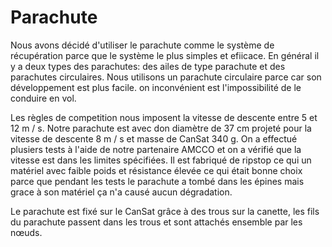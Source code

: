 ﻿# Parachute

Nous avons décidé d'utiliser le parachute comme le système de récupération parce que le système le plus simples et efiicace. En général il y a deux types des parachutes: des ailes de type parachute et des parachutes circulaires. Nous utilisons un parachute circulaire parce car son développement est plus facile. on inconvénient est l'impossibilité de le conduire en vol.

Les règles de competition nous imposent la vitesse de descente entre 5 et 12 m / s. Notre parachute est avec don diamètre de 37 cm projeté pour la vitesse de descente 8 m / s et masse de CanSat 340 g. On a effectué plusiers tests à l'aide de notre partenaire AMCCO et on a vérifié que la vitesse est dans les limites spécifiées. Il est fabriqué de ripstop ce qui un matériel avec faible poids et résistance élevée ce qui était bonne choix parce que pendant les tests le parachute a tombé dans les épines mais grace à son matériel ça n'a causé aucun dégradation.

Le parachute est fixé sur le CanSat grâce à des trous sur la canette, les fils du parachute passent dans les trous et sont attachés ensemble par les nœuds.
